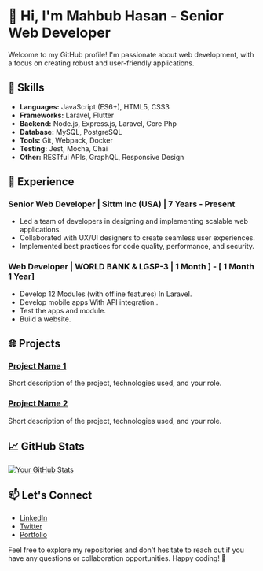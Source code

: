 # 👋 Hi, I'm Mahbub Hasan - Senior Web Developer

Welcome to my GitHub profile! I'm passionate about web development, with a focus on creating robust and user-friendly applications. 

## 🚀 Skills

- **Languages:** JavaScript (ES6+), HTML5, CSS3
- **Frameworks:** Laravel, Flutter
- **Backend:** Node.js, Express.js, Laravel, Core Php
- **Database:** MySQL, PostgreSQL
- **Tools:** Git, Webpack, Docker
- **Testing:** Jest, Mocha, Chai
- **Other:** RESTful APIs, GraphQL, Responsive Design

## 💼 Experience

### Senior Web Developer | Sittm Inc (USA) | 7 Years - Present

- Led a team of developers in designing and implementing scalable web applications.
- Collaborated with UX/UI designers to create seamless user experiences.
- Implemented best practices for code quality, performance, and security.

### Web Developer | WORLD BANK & LGSP-3 | 1 Month ] - [ 1 Month  1 Year]

- Develop 12 Modules (with offline features) In Laravel.
- Develop mobile apps With API integration..
- Test the apps and module.
- Build a website.

## 🌐 Projects

### [Project Name 1](link-to-project-1)

Short description of the project, technologies used, and your role.

### [Project Name 2](link-to-project-2)

Short description of the project, technologies used, and your role.

## 📈 GitHub Stats

[![Your GitHub Stats](https://github-readme-stats.vercel.app/api?username=yourusername&show_icons=true&hide=contribs,prs&count_private=true&theme=radical)](https://github.com/yourusername)

## 📫 Let's Connect

- [LinkedIn](https://www.linkedin.com/in/yourlinkedin)
- [Twitter](https://twitter.com/yourtwitter)
- [Portfolio](https://www.yourportfolio.com)

Feel free to explore my repositories and don't hesitate to reach out if you have any questions or collaboration opportunities. Happy coding! 🚀
